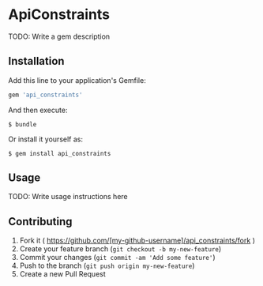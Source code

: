 # ApiConstraints

TODO: Write a gem description

## Installation

Add this line to your application's Gemfile:

```ruby
gem 'api_constraints'
```

And then execute:

    $ bundle

Or install it yourself as:

    $ gem install api_constraints

## Usage

TODO: Write usage instructions here

## Contributing

1. Fork it ( https://github.com/[my-github-username]/api_constraints/fork )
2. Create your feature branch (`git checkout -b my-new-feature`)
3. Commit your changes (`git commit -am 'Add some feature'`)
4. Push to the branch (`git push origin my-new-feature`)
5. Create a new Pull Request
